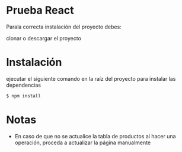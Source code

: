 
# Prueba React


Parala correcta instalación del proyecto debes:

clonar o descargar el proyecto

# Instalación

ejecutar el siguiente comando en la raíz del proyecto para instalar las dependencias

```sh
$ npm install
```


# Notas

- En caso de que no se actualice la tabla de productos al hacer una operación, proceda a actualizar la página manualmente

